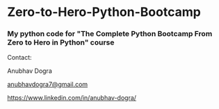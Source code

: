 # Zero-to-Hero-Python-Bootcamp

### My python code for "The Complete Python Bootcamp From Zero to Hero in Python" course


Contact:

Anubhav Dogra

anubhavdogra7@gmail.com

https://www.linkedin.com/in/anubhav-dogra/
